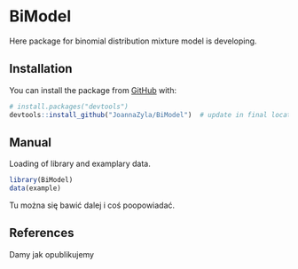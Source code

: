 # BiModel
Here package for binomial distribution mixture model is developing.

## Installation
You can install the package from [GitHub](https://github.com/) with:
``` r
# install.packages("devtools")
devtools::install_github("JoannaZyla/BiModel")  # update in final location
```

## Manual
Loading of library and examplary data.
``` r
library(BiModel)
data(example)
```
Tu można się bawić dalej i coś poopowiadać.


## References
Damy jak opublikujemy

